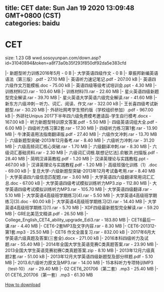 
title: CET
date: Sun Jan 19 2020 13:09:48 GMT+0800 (CST)    
categories: baidu
---

# CET
size: 1.23 GB
 wwd.sosoyunpan.com/down.asp?id=31040894&token=a8f73a0b35f293f850df92da5e383cfd
 
|- 新题型听力训练2016年5月 - 0 B
|- 大学英语四级作文 - 0 B
|- 章振邦新编英语语法（第三版）.pdf - 27.10 MB
|- 英语听力速记笔记.pdf - 207.00 kB
|- 英语四六级作文万能模板.doc - 75.00 kB
|- 英语四级等级考试培训会.ppt - 4.30 MB
|- 训练材料(2).rar - 103.60 MB
|- 训练材料(1).rar - 22.60 MB
|- 星火英语四级新题型完全解读.rar - 39.70 MB
|- 星火英语大学英语六级完全解读.rar - 41.60 MB
|- 新东方六级冲刺－听力、词汇、阅读、作文.rar - 322.00 kB
|- 王长喜四级考试新题型.rar - 30.20 MB
|- 外研社网考学生预约版（学校组织参加）.pdf - 967.00 kB
|- 外研社Unipus 2017下半年四六级免费模考邀请函-学生自行模考.docx - 167.00 kB
|- 听力新题型特训原文答案.pdf - 5.50 MB
|- 四级英语词组大全.pdf - 6.00 MB
|- 四级听力练习第2套.rar - 17.30 MB
|- 四级听力练习第1套.rar - 13.90 MB
|- 牛津英语用法指南翻译版.pdf - 27.40 MB
|- 六级作文冲刺.rar - 13.70 MB
|- 六级新题型突破-2013年12月备考.rar - 8.40 MB
|- 六级听力冲刺.rar - 31.20 MB
|- 六级高频词汇核心突破.rar - 1.70 MB
|- 六级翻译冲刺.rar - 8.30 MB
|- 六级词汇基础资料.rar - 2.30 MB
|- 六级词汇词根.联想记忆法].俞敏洪.扫描版.pdf - 28.40 MB
|- 简明汉译英教程.pdf - 1.20 MB
|- 汉译英理论与实践教程.ppt - 467.00 kB
|- 汉译英理论与实践教程.pdf - 1.20 MB
|- 高级班强化训练（1）.doc - 69.00 kB
|- 复旦大学-六级新题型突破-2013年12月考试备考用.rar - 8.40 MB
|- 大学英语四六级信息匹配题.rar - 3.60 MB
|- 大学英语四六级翻译常用词汇汇总.doc - 67.00 kB
|- 大学英语四级考试模拟训练听力MP3.zip - 112.80 MB
|- 大学英语四级考试模拟训练听力MP3.rar - 105.70 MB
|- 大学英语四级翻译.rar - 5.10 MB
|- 大学英语4高级班学期练习(4).rar - 5.50 MB
|- 大学英语4高级班学期练习(3).doc - 60.00 kB
|- 大学英语4高级班学期练习(2).rar - 14.40 MB
|- 大学英语4高级班学期练习(1).rar - 5.70 MB
|- XDF四级最新题型完全解读.rar - 59.20 MB
|- GRE北美范文精讲.pdf - 26.50 MB
|- College_English_CET4_ability_upgrade_Edi3.rar - 183.80 MB
|- CET6最后一课.rar - 4.40 MB
|- CET6-2套MP3及文字内容.rar - 8.30 MB
|- CET6-201312-第1套.mp3 - 25.50 MB
|- CET6 作文全面复习.rar - 832.00 kB
|- 2017年6月大学英语六级真题及答案(三套全).docx - 271.00 kB
|- 2016本科四级听力及试题.rar - 55.40 MB
|- 2014年全国大学生英语竞赛C类真题答案.rar - 23.90 MB
|- 2013全国大学生英语竞赛初赛C类真题答案.zip - 8.10 MB
|- 2013年12月六级真题2套.rar - 51.00 kB
|- 2013年12月大学英语四级新题型及部分样题.pdf - 5.10 MB
|- 2013.6六级听力原文及MP3.rar - 14.00 MB
|- 15本科听力专项特训MP3（test-10）.rar - 29.40 MB
|- 02 CET6_201706（第二套）.mp3 - 25.40 MB
|- 01 CET6_201706（第一套）.mp3 - 61.30 MB

[How to download](https://bpcam.bemobtrk.com/go/2ceec3aa-1ca2-46d6-b9ff-aaa5c184517c?jno=322)